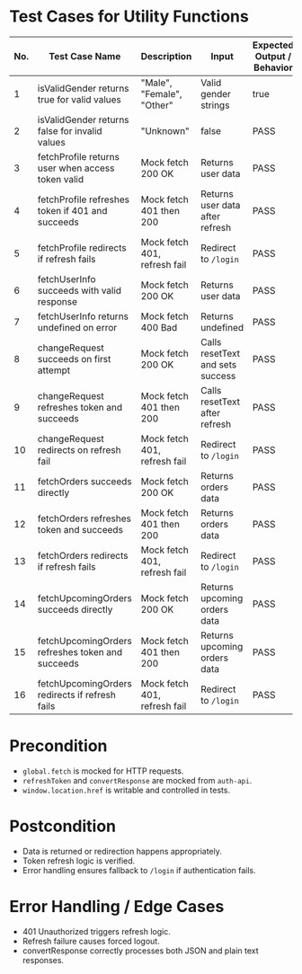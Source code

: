 # Test Cases for Utility Functions

| No. | Test Case Name | Description | Input | Expected Output / Behavior | Status |
|-----|----------------|-------------|-------|----------------------------|--------|
| 1 | isValidGender returns true for valid values | "Male", "Female", "Other" | Valid gender strings | true | PASS |
| 2 | isValidGender returns false for invalid values | "Unknown" | false | PASS |
| 3 | fetchProfile returns user when access token valid | Mock fetch 200 OK | Returns user data | PASS |
| 4 | fetchProfile refreshes token if 401 and succeeds | Mock fetch 401 then 200 | Returns user data after refresh | PASS |
| 5 | fetchProfile redirects if refresh fails | Mock fetch 401, refresh fail | Redirect to `/login` | PASS |
| 6 | fetchUserInfo succeeds with valid response | Mock fetch 200 OK | Returns user data | PASS |
| 7 | fetchUserInfo returns undefined on error | Mock fetch 400 Bad | Returns undefined | PASS |
| 8 | changeRequest succeeds on first attempt | Mock fetch 200 OK | Calls resetText and sets success | PASS |
| 9 | changeRequest refreshes token and succeeds | Mock fetch 401 then 200 | Calls resetText after refresh | PASS |
| 10 | changeRequest redirects on refresh fail | Mock fetch 401, refresh fail | Redirect to `/login` | PASS |
| 11 | fetchOrders succeeds directly | Mock fetch 200 OK | Returns orders data | PASS |
| 12 | fetchOrders refreshes token and succeeds | Mock fetch 401 then 200 | Returns orders data | PASS |
| 13 | fetchOrders redirects if refresh fails | Mock fetch 401, refresh fail | Redirect to `/login` | PASS |
| 14 | fetchUpcomingOrders succeeds directly | Mock fetch 200 OK | Returns upcoming orders data | PASS |
| 15 | fetchUpcomingOrders refreshes token and succeeds | Mock fetch 401 then 200 | Returns upcoming orders data | PASS |
| 16 | fetchUpcomingOrders redirects if refresh fails | Mock fetch 401, refresh fail | Redirect to `/login` | PASS |

# Precondition
- `global.fetch` is mocked for HTTP requests.
- `refreshToken` and `convertResponse` are mocked from `auth-api`.
- `window.location.href` is writable and controlled in tests.

# Postcondition
- Data is returned or redirection happens appropriately.
- Token refresh logic is verified.
- Error handling ensures fallback to `/login` if authentication fails.

# Error Handling / Edge Cases
- 401 Unauthorized triggers refresh logic.
- Refresh failure causes forced logout.
- convertResponse correctly processes both JSON and plain text responses.
